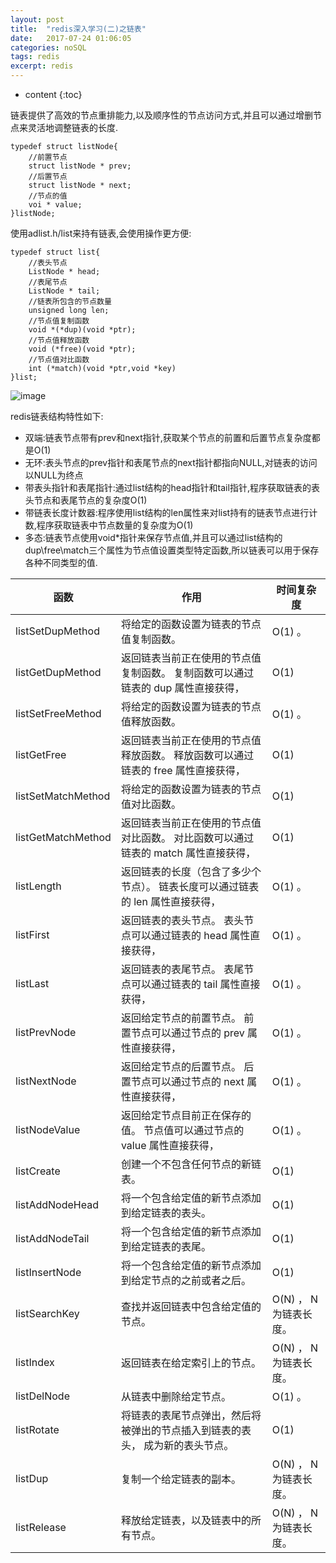 ```yaml
---
layout: post
title:  "redis深入学习(二)之链表"
date:   2017-07-24 01:06:05
categories: noSQL
tags: redis
excerpt: redis
---
```



* content
{:toc}

链表提供了高效的节点重排能力,以及顺序性的节点访问方式,并且可以通过增删节点来灵活地调整链表的长度.

```
typedef struct listNode{
    //前置节点
    struct listNode * prev;
    //后置节点
    struct listNode * next;
    //节点的值
    voi * value;
}listNode;

```

使用adlist.h/list来持有链表,会使用操作更方便:

```
typedef struct list{
    //表头节点
    ListNode * head;
    //表尾节点
    ListNode * tail;
    //链表所包含的节点数量
    unsigned long len;
    //节点值复制函数
    void *(*dup)(void *ptr);
    //节点值释放函数
    void (*free)(void *ptr);
    //节点值对比函数
    int (*match)(void *ptr,void *key)
}list;

```

![image](http://7xpuj1.com1.z0.glb.clouddn.com/listinredis.png)

redis链表结构特性如下:

- 双端:链表节点带有prev和next指针,获取某个节点的前置和后置节点复杂度都是O(1)
- 无环:表头节点的prev指针和表尾节点的next指针都指向NULL,对链表的访问以NULL为终点
- 带表头指针和表尾指针:通过list结构的head指针和tail指针,程序获取链表的表头节点和表尾节点的复杂度O(1)
- 带链表长度计数器:程序使用list结构的len属性来对list持有的链表节点进行计数,程序获取链表中节点数量的复杂度为O(1)
- 多态:链表节点使用void*指针来保存节点值,并且可以通过list结构的dup\free\match三个属性为节点值设置类型特定函数,所以链表可以用于保存各种不同类型的值.

函数 | 作用 | 时间复杂度
---|--- |---
listSetDupMethod |	将给定的函数设置为链表的节点值复制函数。|	O(1) 。
listGetDupMethod |	返回链表当前正在使用的节点值复制函数。	复制函数可以通过链表的 dup 属性直接获得， |O(1)
listSetFreeMethod	|将给定的函数设置为链表的节点值释放函数。|	O(1) 。
listGetFree	|返回链表当前正在使用的节点值释放函数。	释放函数可以通过链表的 free 属性直接获得，| O(1)
listSetMatchMethod	|将给定的函数设置为链表的节点值对比函数。|	O(1)
listGetMatchMethod	|返回链表当前正在使用的节点值对比函数。	对比函数可以通过链表的 match 属性直接获得， |O(1)
listLength|	返回链表的长度（包含了多少个节点）。	链表长度可以通过链表的 len 属性直接获得， |O(1) 。
listFirst|	返回链表的表头节点。	表头节点可以通过链表的 head 属性直接获得，| O(1) 。
listLast|	返回链表的表尾节点。	表尾节点可以通过链表的 tail 属性直接获得，| O(1) 。
listPrevNode|	返回给定节点的前置节点。	前置节点可以通过节点的 prev 属性直接获得， |O(1) 。
listNextNode|	返回给定节点的后置节点。	后置节点可以通过节点的 next 属性直接获得，| O(1) 。
listNodeValue|	返回给定节点目前正在保存的值。	节点值可以通过节点的 value 属性直接获得， |O(1) 。
listCreate	|创建一个不包含任何节点的新链表。	|O(1)
listAddNodeHead	|将一个包含给定值的新节点添加到给定链表的表头。|	O(1)
listAddNodeTail	|将一个包含给定值的新节点添加到给定链表的表尾。|	O(1)
listInsertNode	|将一个包含给定值的新节点添加到给定节点的之前或者之后。|	O(1)
listSearchKey	|查找并返回链表中包含给定值的节点。|	O(N) ， N 为链表长度。
listIndex|	返回链表在给定索引上的节点。	|O(N) ， N 为链表长度。
listDelNode	|从链表中删除给定节点。|	O(1) 。
listRotate	|将链表的表尾节点弹出，然后将被弹出的节点插入到链表的表头， 成为新的表头节点。|	O(1)
listDup	|复制一个给定链表的副本。|	O(N) ， N 为链表长度。
listRelease	|释放给定链表，以及链表中的所有节点。	|O(N) ， N 为链表长度。
